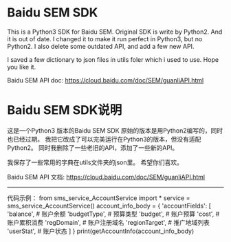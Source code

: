 # Baidu SEM SDK
This is a Python3 SDK for Baidu SEM.
Original SDK is write by Python2. And it is out of date.
I changed it to make it run perfect in Python3, but no Python2.
I also delete some outdated API, and add a few new API.

I saved a few dictionary to json files in utils foler which i used to use.
Hope you like it.

Baidu SEM API doc: https://cloud.baidu.com/doc/SEM/guanliAPI.html

# Baidu SEM SDK说明
这是一个Python3 版本的Baidu SEM SDK
原始的版本是用Python2编写的，同时也已经过期。
我把它改成了可以完美运行在Python3的版本，但没有适配Python2。
同时我删除了一些老旧的API，添加了一些新的API。

我保存了一些常用的字典在utils文件夹的json里。
希望你们喜欢。

Baidu SEM API 文档: https://cloud.baidu.com/doc/SEM/guanliAPI.html


--------------------------

代码示例：
    from sms_service_AccountService import *
    service = sms_service_AccountService()
    account_info_body = {
        'accountFields': [
            'balance',  # 账户余额
            'budgetType',  # 预算类型
            'budget',  # 账户预算
            'cost',  # 账户累积消费
            'regDomain',  # 账户注册域名
            'regionTarget',  # 推广地域列表
            'userStat',  # 账户状态
        ]
    }
    print(getAccountInfo(account_info_body)
